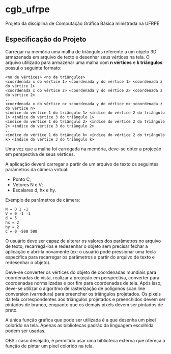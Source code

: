 # cgb_ufrpe
Projeto da disciplina de Computação Gráfica Básica ministrada na UFRPE

## Especificação do Projeto

Carregar na memória uma malha de triângulos referente a um objeto 3D armazenada em arquivo de texto e desenhar seus vértices na tela. O arquivo utilizado para armazenar uma malha com **n vértices** e **k triângulos** possui o seguinte formato:

```
<no de vértices> <no de triângulos>
<coordenada x do vértice 1> <coordenada y do vértice 1> <coordenada z do vértice 1>
<coordenada x do vértice 2> <coordenada y do vértice 2> <coordenada z do vértice 2>
...
<coordenada x do vértice n> <coordenada y do vértice n> <coordenada z do vértice n>
<índice do vértice 1 do triângulo 1> <índice do vértice 2 do triângulo 1> <índice do vértice 3 do triângulo 1>
<índice do vértice 1 do triângulo 2> <índice do vértice 2 do triângulo 2> <índice do vértice 3 do triângulo 2>
...
<índice do vértice 1 do triângulo k> <índice do vértice 2 do triângulo k> <índice do vértice 3 do triângulo k>
```

Uma vez que a malha foi carregada na memória, deve-se obter a projeção em perspectiva de seus vértices.

A aplicação deverá carregar a partir de um arquivo de texto os seguintes parâmetros da
câmera virtual:
* Ponto C;
* Vetores N e V;
* Escalares d, hx e hy.

Exemplo de parâmetros de câmera:
```
N = 0 1 -1
V = 0 -1 -1
d = 5
hx = 2
hy = 2
C = 0 -500 500
```

O usuário deve ser capaz de alterar os valores dos parâmetros no arquivo de texto, recarregá-los e redesenhar o objeto sem precisar fechar a aplicação e abri-la novamente (ex: o usuário pode pressionar uma tecla específica para recarregar os parâmetros a partir do arquivo de texto e redesenhar o objeto).

Deve-se converter os vértices do objeto de coordenadas mundiais para coordenadas de vista, realizar a projeção em perspectiva, converter para coordenadas normalizadas e por fim para coordenadas de tela. Após isso, deve-se utilizar o algoritmo de rasterização de polígonos scan line conversion (varredura) para preencher os triângulos projetados. Os pixels da tela correspondentes aos triângulos projetados e preenchidos devem ser pintados de branco, enquanto que os demais pixels devem ser pintados de preto.

A única função gráfica que pode ser utilizada é a que desenha um pixel colorido na tela. Apenas as bibliotecas padrão da linguagem escolhida podem ser usadas.

OBS.: caso desejado, é permitido usar uma biblioteca externa que ofereça a função de pintar
um pixel colorido na tela.
